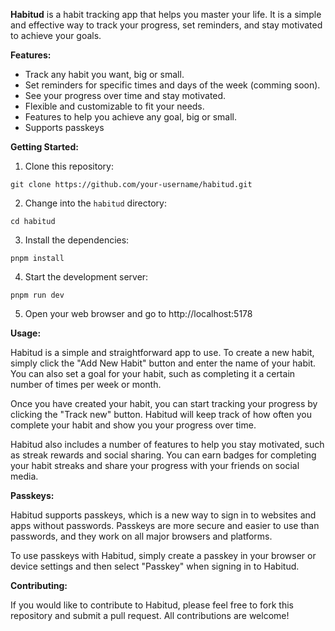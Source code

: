 **Habitud** is a habit tracking app that helps you master your life. It is a simple and effective way to track your progress, set reminders, and stay motivated to achieve your goals.

**Features:**

- Track any habit you want, big or small.
- Set reminders for specific times and days of the week (comming soon).
- See your progress over time and stay motivated.
- Flexible and customizable to fit your needs.
- Features to help you achieve any goal, big or small.
- Supports passkeys

**Getting Started:**

1. Clone this repository:

```
git clone https://github.com/your-username/habitud.git
```

2. Change into the `habitud` directory:

```
cd habitud
```

3. Install the dependencies:

```
pnpm install
```

4. Start the development server:

```
pnpm run dev
```

5. Open your web browser and go to http://localhost:5178

**Usage:**

Habitud is a simple and straightforward app to use. To create a new habit, simply click the "Add New Habit" button and enter the name of your habit. You can also set a goal for your habit, such as completing it a certain number of times per week or month.

Once you have created your habit, you can start tracking your progress by clicking the "Track new" button. Habitud will keep track of how often you complete your habit and show you your progress over time.

Habitud also includes a number of features to help you stay motivated, such as streak rewards and social sharing. You can earn badges for completing your habit streaks and share your progress with your friends on social media.

**Passkeys:**

Habitud supports passkeys, which is a new way to sign in to websites and apps without passwords. Passkeys are more secure and easier to use than passwords, and they work on all major browsers and platforms.

To use passkeys with Habitud, simply create a passkey in your browser or device settings and then select "Passkey" when signing in to Habitud.

**Contributing:**

If you would like to contribute to Habitud, please feel free to fork this repository and submit a pull request. All contributions are welcome!
